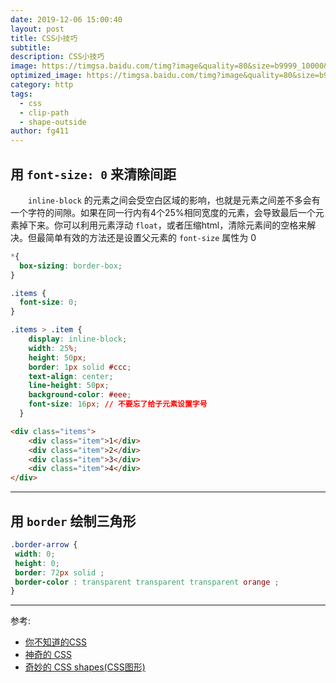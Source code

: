 ```yaml
---
date: 2019-12-06 15:00:40
layout: post
title: CSS小技巧
subtitle: 
description: CSS小技巧
image: https://timgsa.baidu.com/timg?image&quality=80&size=b9999_10000&sec=1578046601374&di=1539b226782b2dd2a3e4c629cf4da227&imgtype=0&src=http%3A%2F%2Fpic1.win4000.com%2Fwallpaper%2Fd%2F5513a960ca8ce.jpg
optimized_image: https://timgsa.baidu.com/timg?image&quality=80&size=b9999_10000&sec=1578046601374&di=1539b226782b2dd2a3e4c629cf4da227&imgtype=0&src=http%3A%2F%2Fpic1.win4000.com%2Fwallpaper%2Fd%2F5513a960ca8ce.jpg
category: http
tags:
  - css
  - clip-path
  - shape-outside
author: fg411
---
```


## 用 `font-size: 0` 来清除间距

　　`inline-block` 的元素之间会受空白区域的影响，也就是元素之间差不多会有一个字符的间隙。如果在同一行内有4个25%相同宽度的元素，会导致最后一个元素掉下来。你可以利用元素浮动 `float`，或者压缩html，清除元素间的空格来解决。但最简单有效的方法还是设置父元素的 `font-size` 属性为 0

``` css
*{
  box-sizing: border-box;
}

.items {
  font-size: 0;
}

.items > .item {
    display: inline-block;
    width: 25%;
    height: 50px;
    border: 1px solid #ccc;
    text-align: center;
    line-height: 50px;
    background-color: #eee;
    font-size: 16px; // 不要忘了给子元素设置字号
  }
```

``` html
<div class="items">
    <div class="item">1</div>
    <div class="item">2</div>
    <div class="item">3</div>
    <div class="item">4</div>
</div>
```
------

## 用 `border` 绘制三角形

``` css
.border-arrow {
 width: 0;
 height: 0;
 border: 72px solid ;
 border-color : transparent transparent transparent orange ;
}
```
------

参考:
 - [你不知道的CSS](https://segmentfault.com/a/1190000010993048)
 - [神奇的 CSS](https://segmentfault.com/a/1190000012242526?utm_source=weekly&utm_medium=email&utm_campaign=email_weekly)
 - [奇妙的 CSS shapes(CSS图形)](https://segmentfault.com/p/1210000009779482/read)
